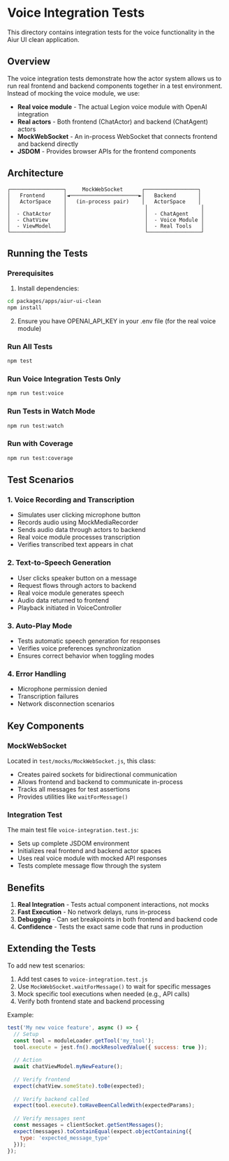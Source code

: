 # Voice Integration Tests

This directory contains integration tests for the voice functionality in the Aiur UI clean application.

## Overview

The voice integration tests demonstrate how the actor system allows us to run real frontend and backend components together in a test environment. Instead of mocking the voice module, we use:

- **Real voice module** - The actual Legion voice module with OpenAI integration
- **Real actors** - Both frontend (ChatActor) and backend (ChatAgent) actors
- **MockWebSocket** - An in-process WebSocket that connects frontend and backend directly
- **JSDOM** - Provides browser APIs for the frontend components

## Architecture

```
┌─────────────────┐     MockWebSocket      ┌─────────────────┐
│   Frontend      │◄──────────────────────►│   Backend       │
│   ActorSpace    │   (in-process pair)    │   ActorSpace    │
│                 │                         │                 │
│  - ChatActor    │                         │  - ChatAgent    │
│  - ChatView     │                         │  - Voice Module │
│  - ViewModel    │                         │  - Real Tools   │
└─────────────────┘                         └─────────────────┘
```

## Running the Tests

### Prerequisites

1. Install dependencies:
```bash
cd packages/apps/aiur-ui-clean
npm install
```

2. Ensure you have OPENAI_API_KEY in your .env file (for the real voice module)

### Run All Tests
```bash
npm test
```

### Run Voice Integration Tests Only
```bash
npm run test:voice
```

### Run Tests in Watch Mode
```bash
npm run test:watch
```

### Run with Coverage
```bash
npm run test:coverage
```

## Test Scenarios

### 1. Voice Recording and Transcription
- Simulates user clicking microphone button
- Records audio using MockMediaRecorder
- Sends audio data through actors to backend
- Real voice module processes transcription
- Verifies transcribed text appears in chat

### 2. Text-to-Speech Generation
- User clicks speaker button on a message
- Request flows through actors to backend
- Real voice module generates speech
- Audio data returned to frontend
- Playback initiated in VoiceController

### 3. Auto-Play Mode
- Tests automatic speech generation for responses
- Verifies voice preferences synchronization
- Ensures correct behavior when toggling modes

### 4. Error Handling
- Microphone permission denied
- Transcription failures
- Network disconnection scenarios

## Key Components

### MockWebSocket
Located in `test/mocks/MockWebSocket.js`, this class:
- Creates paired sockets for bidirectional communication
- Allows frontend and backend to communicate in-process
- Tracks all messages for test assertions
- Provides utilities like `waitForMessage()`

### Integration Test
The main test file `voice-integration.test.js`:
- Sets up complete JSDOM environment
- Initializes real frontend and backend actor spaces
- Uses real voice module with mocked API responses
- Tests complete message flow through the system

## Benefits

1. **Real Integration** - Tests actual component interactions, not mocks
2. **Fast Execution** - No network delays, runs in-process
3. **Debugging** - Can set breakpoints in both frontend and backend code
4. **Confidence** - Tests the exact same code that runs in production

## Extending the Tests

To add new test scenarios:

1. Add test cases to `voice-integration.test.js`
2. Use `MockWebSocket.waitForMessage()` to wait for specific messages
3. Mock specific tool executions when needed (e.g., API calls)
4. Verify both frontend state and backend processing

Example:
```javascript
test('My new voice feature', async () => {
  // Setup
  const tool = moduleLoader.getTool('my_tool');
  tool.execute = jest.fn().mockResolvedValue({ success: true });
  
  // Action
  await chatViewModel.myNewFeature();
  
  // Verify frontend
  expect(chatView.someState).toBe(expected);
  
  // Verify backend called
  expect(tool.execute).toHaveBeenCalledWith(expectedParams);
  
  // Verify messages sent
  const messages = clientSocket.getSentMessages();
  expect(messages).toContainEqual(expect.objectContaining({
    type: 'expected_message_type'
  }));
});
```